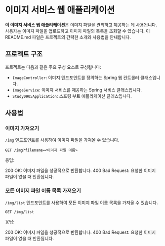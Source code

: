 # 이미지 서비스 웹 애플리케이션

**이 이미지 서비스 웹 애플리케이션**은 이미지 파일을 관리하고 제공하는 데 사용됩니다. 사용자는 이미지 파일을 업로드하고 이미지 파일의 목록을 조회할 수 있습니다. 이 README.md 파일은 프로젝트의 간략한 소개와 사용법을 안내합니다.

## 프로젝트 구조

프로젝트는 다음과 같은 주요 구성 요소로 구성됩니다:

- `ImageController`: 이미지 엔드포인트를 정의하는 Spring 웹 컨트롤러 클래스입니다.
- `ImageService`: 이미지 서비스를 제공하는 Spring 서비스 클래스입니다.
- `Study0905Application`: 스프링 부트 애플리케이션 클래스입니다.

## 사용법

### 이미지 가져오기

`/img` 엔드포인트를 사용하여 이미지 파일을 가져올 수 있습니다.

```http
GET /img?filename=<이미지 파일 이름>
```
응답:

200 OK: 이미지 파일을 성공적으로 반환합니다.
400 Bad Request: 요청한 이미지 파일이 없을 때 반환됩니다.


### 모든 이미지 파일 이름 목록 가져오기

`/img/list` 엔드포인트를 사용하여 모든 이미지 파일 이름 목록을 가져올 수 있습니다.

```http
GET /img/list
```
응답:

200 OK: 이미지 파일을 성공적으로 반환합니다.
400 Bad Request: 요청한 이미지 파일이 없을 때 반환됩니다.
